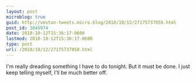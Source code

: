 ```yaml
---
layout: post
microblog: true
guid: http://vmstan-tweets.micro.blog/2010/10/12/27175737050.html
post_id: 3045974
date: 2010-10-12T15:36:17-0600
lastmod: 2010-10-12T15:36:17-0600
type: post
url: /2010/10/12/27175737050.html
---
```

I'm really dreading something I have to do tonight. But it must be done. I just keep telling myself, I'll be much better off.
